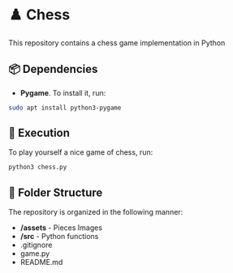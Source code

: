 # ♟️ Chess

This repository contains a chess game implementation in Python

## 📦 Dependencies

- **Pygame**. To install it, run:

``` bash
sudo apt install python3-pygame
```

## 🚀 Execution

To play yourself a nice game of chess, run:

``` bash
python3 chess.py
```

## 📁 Folder Structure

The repository is organized in the following manner:

- **/assets** - Pieces Images
- **/src** - Python functions
- .gitignore
- game.py
- README.md
